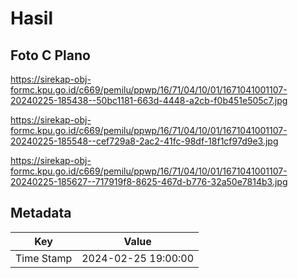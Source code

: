 # Hasil

## Foto C Plano

https://sirekap-obj-formc.kpu.go.id/c669/pemilu/ppwp/16/71/04/10/01/1671041001107-20240225-185438--50bc1181-663d-4448-a2cb-f0b451e505c7.jpg

https://sirekap-obj-formc.kpu.go.id/c669/pemilu/ppwp/16/71/04/10/01/1671041001107-20240225-185548--cef729a8-2ac2-41fc-98df-18f1cf97d9e3.jpg

https://sirekap-obj-formc.kpu.go.id/c669/pemilu/ppwp/16/71/04/10/01/1671041001107-20240225-185627--717919f8-8625-467d-b776-32a50e7814b3.jpg


## Metadata

| Key        | Value               |
| ---------- | ------------------- |
| Time Stamp | 2024-02-25 19:00:00 |



